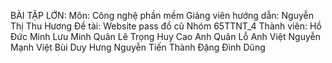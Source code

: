BÀI TẬP LỚN: 
Môn: Công nghệ phần mềm
Giảng viên hướng dẫn: 	Nguyễn Thị Thu Hương
Đề tài: Website pass đồ cũ
Nhóm 65TTNT_4
Thành viên: Hồ Đức Minh
            Lưu Minh Quân 
            Lê Trọng Huy
            Cao Anh Quân 
            Lỗ Anh Việt
            Nguyễn Mạnh Việt
            Bùi Duy Hưng
            Nguyễn Tiến Thành
            Đặng Đình Dũng
